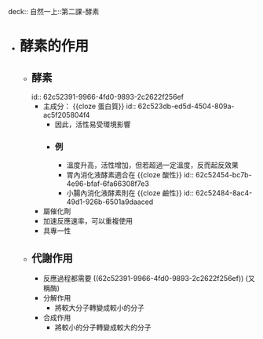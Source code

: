 deck:: 自然一上::第二課-酵素

- # 酵素的作用
	- ## 酵素
	  id:: 62c52391-9966-4fd0-9893-2c2622f256ef
		- 主成分： {{cloze 蛋白質}}
		  id:: 62c523db-ed5d-4504-809a-ac5f205804f4
			- 因此，活性易受環境影響
			- ### 例
				- 溫度升高，活性增加，但若超過一定溫度，反而起反效果
				- 胃內消化液酵素適合在 {{cloze 酸性}}
				  id:: 62c52454-bc7b-4e96-bfaf-6fa66308f7e3
				- 小腸內消化液酵素則在 {{cloze 鹼性}}
				  id:: 62c52484-8ac4-49d1-926b-6501a9daaced
		- 屬催化劑
		- 加速反應速率，可以重複使用
		- 具專一性
	- ## 代謝作用
		- 反應過程都需要 ((62c52391-9966-4fd0-9893-2c2622f256ef)) (又稱酶)
		- 分解作用
			- 將較大分子轉變成較小的分子
		- 合成作用
			- 將較小的分子轉變成較大的分子